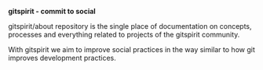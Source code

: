 **gitspirit - commit to social**

gitspirit/about repository is the single place of documentation on concepts, processes and everything related to projects of the gitspirit community.

With gitspirit we aim to improve social practices in the way similar to how git improves development practices.
